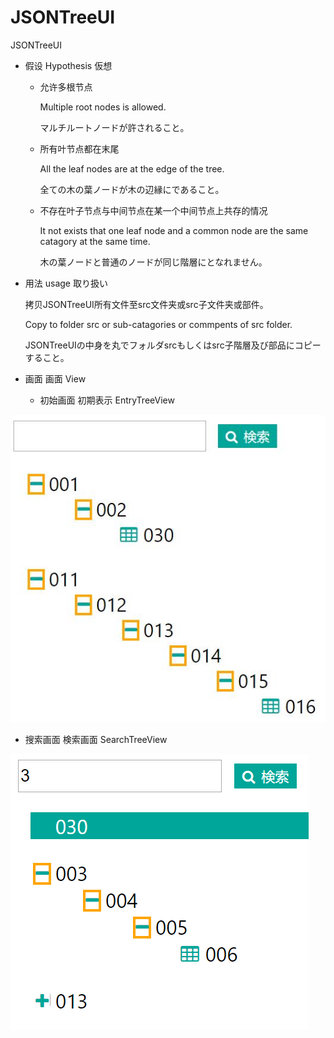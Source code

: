 # JSONTreeUI
JSONTreeUI

- 假设
  Hypothesis
  仮想

  - 允许多根节点

      Multiple root nodes is allowed.
  
      マルチルートノードが許されること。

  - 所有叶节点都在末尾

     All the leaf nodes are at the edge of the tree.
  
     全ての木の葉ノードが木の辺縁にであること。

  - 不存在叶子节点与中间节点在某一个中间节点上共存的情况

      It not exists that one leaf node and a common node are the same catagory at the same time.
  
      木の葉ノードと普通のノードが同じ階層にとなれません。
  
- 用法
  usage
  取り扱い
  
    拷贝JSONTreeUI所有文件至src文件夹或src子文件夹或部件。
  
    Copy to folder src or sub-catagories or commpents of src folder.
  
    JSONTreeUIの中身を丸でフォルダsrcもしくはsrc子階層及び部品にコピーすること。
- 画面
    画面
    View
  
  - 初始画面
  初期表示
  EntryTreeView


![image](https://github.com/NUStri/JSONTreeUI/blob/master/FullTree.jpg?raw=true)


  - 搜索画面
  検索画面
  SearchTreeView



![image](https://github.com/NUStri/JSONTreeUI/blob/master/SearchTree.png?raw=true)
